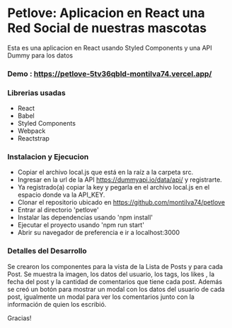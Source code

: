# Petlove: Aplicacion en React una Red Social de nuestras mascotas

Esta es una aplicacion en React usando Styled Components y una API Dummy para los datos

### Demo : https://petlove-5tv36qbld-montilva74.vercel.app/

### Librerias usadas

- React
- Babel
- Styled Components
- Webpack
- Reactstrap

### Instalacion y Ejecucion

- Copiar el archivo local.js que está en la raíz a la carpeta src.
- Ingresar en la url de la API https://dummyapi.io/data/api/ y registrarte.
- Ya registrado(a) copiar la key y pegarla en el archivo local.js en el espacio donde va la API_KEY.
- Clonar el repositorio ubicado en https://github.com/montilva74/petlove
- Entrar al directorio 'petlove'
- Instalar las dependencias usando 'npm install'
- Ejecutar el proyecto usando 'npm run start'
- Abrir su navegador de preferencia e ir a localhost:3000

### Detalles del Desarrollo

Se crearon los componentes para la vista de la Lista de Posts y para cada Post. Se muestra la imagen, los datos del usuario, los tags, los likes , la fecha del post y la cantidad de comentarios que tiene cada post. Además se creó un botón para mostrar un modal con los datos del usuario de cada post, igualmente un modal para ver los comentarios junto con la información de quien los escribió.

Gracias!